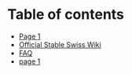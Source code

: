 # Table of contents

* [Page 1](README.md)
* [Official Stable Swiss Wiki](official-stable-swiss-wiki.md)
* [FAQ](faq.md)
* [page 1](page-1-1.md)
